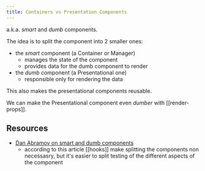 ```yaml
---
title: Containers vs Presentation Components
---
```


a.k.a. _smart_ and _dumb_ components.

The idea is to split the component into 2 smaller ones:

- the _smart_ component (a Container or Manager)
  - manages the state of the component
  - provides data for the dumb component to render
- the _dumb_ component (a Presentational one)
  - responsible only for rendering the data

This also makes the presentational components reusable.

We can make the Presentational component even _dumber_ with [[render-props]].

## Resources

- [Dan Abramov on smart and dumb components](https://medium.com/@dan_abramov/smart-and-dumb-components-7ca2f9a7c7d0)
  - according to this article [[hooks]] make splitting the components non necessasry, but it's easier to split testing of the different aspects of the component

